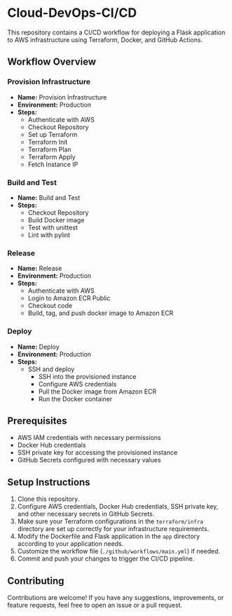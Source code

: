 # Cloud-DevOps-CI/CD

This repository contains a CI/CD workflow for deploying a Flask application to AWS infrastructure using Terraform, Docker, and GitHub Actions.

## Workflow Overview

### Provision Infrastructure

- **Name:** Provision Infrastructure
- **Environment:** Production
- **Steps:**
  - Authenticate with AWS
  - Checkout Repository
  - Set up Terraform
  - Terraform Init
  - Terraform Plan
  - Terraform Apply
  - Fetch Instance IP

### Build and Test

- **Name:** Build and Test
- **Steps:**
  - Checkout Repository
  - Build Docker image
  - Test with unittest
  - Lint with pylint

### Release

- **Name:** Release
- **Environment:** Production
- **Steps:**
  - Authenticate with AWS
  - Login to Amazon ECR Public
  - Checkout code
  - Build, tag, and push docker image to Amazon ECR

### Deploy

- **Name:** Deploy
- **Environment:** Production
- **Steps:**
  - SSH and deploy
    - SSH into the provisioned instance
    - Configure AWS credentials
    - Pull the Docker image from Amazon ECR
    - Run the Docker container

## Prerequisites

- AWS IAM credentials with necessary permissions
- Docker Hub credentials
- SSH private key for accessing the provisioned instance
- GitHub Secrets configured with necessary values

## Setup Instructions

1. Clone this repository.
2. Configure AWS credentials, Docker Hub credentials, SSH private key, and other necessary secrets in GitHub Secrets.
3. Make sure your Terraform configurations in the `terraform/infra` directory are set up correctly for your infrastructure requirements.
4. Modify the Dockerfile and Flask application in the `app` directory according to your application needs.
5. Customize the workflow file (`./github/workflows/main.yml`) if needed.
6. Commit and push your changes to trigger the CI/CD pipeline.

## Contributing

Contributions are welcome! If you have any suggestions, improvements, or feature requests, feel free to open an issue or a pull request.
